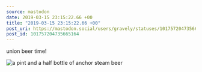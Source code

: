 ```yaml
---
source: mastodon
date: 2019-03-15 23:15:22.66 +00
title: "2019-03-15 23:15:22.66 +00"
post_uri: https://mastodon.social/users/gravely/statuses/101757204735665164
post_id: 101757204735665164
---
```

union beer time!


![a pint and a half bottle of anchor steam beer](/images/12464822.jpg)

